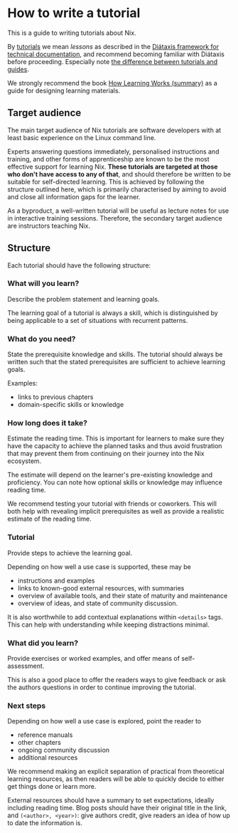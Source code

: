 # How to write a tutorial

This is a guide to writing tutorials about Nix.

By [tutorials][diataxis_tutorials] we mean *lessons* as described in the [Diátaxis framework for technical documentation][diataxis], and recommend becoming familiar with Diátaxis before proceeding.
Especially note [the difference between tutorials and guides][diataxis_tut_vs_howto].

We strongly recommend the book [How Learning Works (summary)][how_learning_works] as a guide for designing learning materials.

[diataxis]: https://diataxis.fr/
[diataxis_tutorials]: https://diataxis.fr/tutorials.html
[diataxis_tut_vs_howto]: https://diataxis.fr/tutorials-how-to.html
[how_learning_works]: https://www.lesswrong.com/posts/mAdMkFqWzbJRB544m/book-review-how-learning-works

## Target audience

The main target audience of Nix tutorials are software developers with at least basic experience on the Linux command line.

Experts answering questions immediately, personalised instructions and training, and other forms of apprenticeship are known to be the most effective support for learning Nix.
**These tutorials are targeted at those who don't have access to any of that**, and should therefore be written to be suitable for self-directed learning.
This is achieved by following the structure outlined here, which is primarily characterised by aiming to avoid and close all information gaps for the learner.

As a byproduct, a well-written tutorial will be useful as lecture notes for use in interactive training sessions.
Therefore, the secondary target audience are instructors teaching Nix.

## Structure

Each tutorial should have the following structure:

### What will you learn?

Describe the problem statement and learning goals.

The learning goal of a tutorial is always a skill, which is distinguished by being applicable to a set of situations with recurrent patterns.

### What do you need?

State the prerequisite knowledge and skills.
The tutorial should always be written such that the stated prerequisites are sufficient to achieve learning goals.

Examples:

- links to previous chapters
- domain-specific skills or knowledge

### How long does it take?

Estimate the reading time.
This is important for learners to make sure they have the capacity to achieve the planned tasks and thus avoid frustration that may prevent them from continuing on their journey into the Nix ecosystem.

The estimate will depend on the learner's pre-existing knowledge and proficiency.
You can note how optional skills or knowledge may influence reading time.

We recommend testing your tutorial with friends or coworkers.
This will both help with revealing implicit prerequisites as well as provide a realistic estimate of the reading time.

### Tutorial

Provide steps to achieve the learning goal.

Depending on how well a use case is supported, these may be

- instructions and examples
- links to known-good external resources, with summaries
- overview of available tools, and their state of maturity and maintenance
- overview of ideas, and state of community discussion.

It is also worthwhile to add contextual explanations within `<details>` tags.
This can help with understanding while keeping distractions minimal.

### What did you learn?

Provide exercises or worked examples, and offer means of self-assessment.

This is also a good place to offer the readers ways to give feedback or ask the authors questions in order to continue improving the tutorial.

### Next steps

Depending on how well a use case is explored, point the reader to

- reference manuals
- other chapters
- ongoing community discussion
- additional resources

We recommend making an explicit separation of practical from theoretical learning resources, as then readers will be able to quickly decide to either get things done or learn more.

External resources should have a summary to set expectations, ideally including reading time.
Blog posts should have their original title in the link, and `(<author>, <year>)`: give authors credit, give readers an idea of how up to date the information is.
